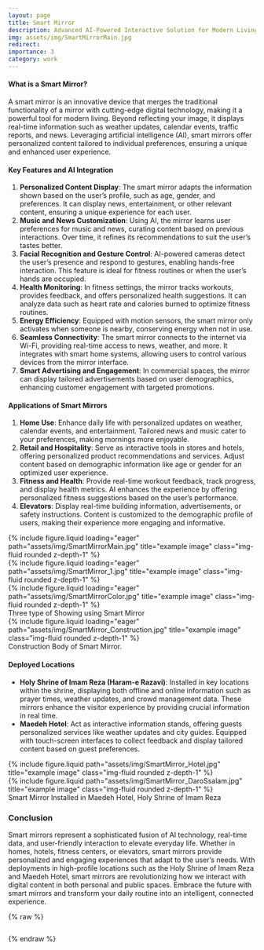 ```yaml
---
layout: page
title: Smart Mirror
description: Advanced AI-Powered Interactive Solution for Modern Living  
img: assets/img/SmartMirrorMain.jpg
redirect: 
importance: 3
category: work
---
```


#### What is a Smart Mirror?  
A smart mirror is an innovative device that merges the traditional functionality of a mirror with cutting-edge digital technology, making it a powerful tool for modern living. Beyond reflecting your image, it displays real-time information such as weather updates, calendar events, traffic reports, and news. Leveraging artificial intelligence (AI), smart mirrors offer personalized content tailored to individual preferences, ensuring a unique and enhanced user experience.  
  
#### Key Features and AI Integration  
1. **Personalized Content Display**: The smart mirror adapts the information shown based on the user’s profile, such as age, gender, and preferences. It can display news, entertainment, or other relevant content, ensuring a unique experience for each user.  
2. **Music and News Customization**: Using AI, the mirror learns user preferences for music and news, curating content based on previous interactions. Over time, it refines its recommendations to suit the user’s tastes better.  
3. **Facial Recognition and Gesture Control**: AI-powered cameras detect the user’s presence and respond to gestures, enabling hands-free interaction. This feature is ideal for fitness routines or when the user’s hands are occupied.  
4. **Health Monitoring**: In fitness settings, the mirror tracks workouts, provides feedback, and offers personalized health suggestions. It can analyze data such as heart rate and calories burned to optimize fitness routines.  
5. **Energy Efficiency**: Equipped with motion sensors, the smart mirror only activates when someone is nearby, conserving energy when not in use.  
6. **Seamless Connectivity**: The smart mirror connects to the internet via Wi-Fi, providing real-time access to news, weather, and more. It integrates with smart home systems, allowing users to control various devices from the mirror interface.  
7. **Smart Advertising and Engagement**: In commercial spaces, the mirror can display tailored advertisements based on user demographics, enhancing customer engagement with targeted promotions.  
  
#### Applications of Smart Mirrors  
1. **Home Use**: Enhance daily life with personalized updates on weather, calendar events, and entertainment. Tailored news and music cater to your preferences, making mornings more enjoyable.  
2. **Retail and Hospitality**: Serve as interactive tools in stores and hotels, offering personalized product recommendations and services. Adjust content based on demographic information like age or gender for an optimized user experience.  
3. **Fitness and Health**: Provide real-time workout feedback, track progress, and display health metrics. AI enhances the experience by offering personalized fitness suggestions based on the user’s performance.  
4. **Elevators**: Display real-time building information, advertisements, or safety instructions. Content is customized to the demographic profile of users, making their experience more engaging and informative.  


<div class="row">
    <div class="col-sm mt-3 mt-md-0">
        {% include figure.liquid loading="eager" path="assets/img/SmartMirrorMain.jpg" title="example image" class="img-fluid rounded z-depth-1" %}
    </div>
    <div class="col-sm mt-3 mt-md-0">
        {% include figure.liquid loading="eager" path="assets/img/SmartMirror_1.jpg" title="example image" class="img-fluid rounded z-depth-1" %}
    </div>
    <div class="col-sm mt-3 mt-md-0">
        {% include figure.liquid loading="eager" path="assets/img/SmartMirrorColor.jpg" title="example image" class="img-fluid rounded z-depth-1" %}
    </div>
</div>
<div class="caption">
    Three type of Showing using Smart Mirror
</div>
<div class="row">
    <div class="col-sm mt-3 mt-md-0">
        {% include figure.liquid loading="eager" path="assets/img/SmartMirror_Construction.jpg" title="example image" class="img-fluid rounded z-depth-1" %}
    </div>
</div>
<div class="caption">
    Construction Body of Smart Mirror.
</div>

#### Deployed Locations  
- **Holy Shrine of Imam Reza (Haram-e Razavi)**: Installed in key locations within the shrine, displaying both offline and online information such as prayer times, weather updates, and crowd management data. These mirrors enhance the visitor experience by providing crucial information in real time.  
- **Maedeh Hotel**: Act as interactive information stands, offering guests personalized services like weather updates and city guides. Equipped with touch-screen interfaces to collect feedback and display tailored content based on guest preferences. 


<div class="row justify-content-sm-center">
    <div class="col-sm-8 mt-3 mt-md-0">
        {% include figure.liquid path="assets/img/SmartMirror_Hotel.jpg" title="example image" class="img-fluid rounded z-depth-1" %}
    </div>
    <div class="col-sm-4 mt-3 mt-md-0">
        {% include figure.liquid path="assets/img/SmartMirror_DaroSsalam.jpg" title="example image" class="img-fluid rounded z-depth-1" %}
    </div>
</div>
<div class="caption">
    Smart Mirror Installed in Maedeh Hotel, Holy Shrine of Imam Reza
</div>

### Conclusion  
Smart mirrors represent a sophisticated fusion of AI technology, real-time data, and user-friendly interaction to elevate everyday life. Whether in homes, hotels, fitness centers, or elevators, smart mirrors provide personalized and engaging experiences that adapt to the user’s needs. With deployments in high-profile locations such as the Holy Shrine of Imam Reza and Maedeh Hotel, smart mirrors are revolutionizing how we interact with digital content in both personal and public spaces. Embrace the future with smart mirrors and transform your daily routine into an intelligent, connected experience.  


{% raw %}

```html

```

{% endraw %}
